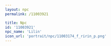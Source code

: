```yaml
---
layout: npc
permalink: /11003921

title: Npc
id: '11003921'
npc_name: 'Lilin'
icon_url: 'portrait/npc/11003174_f_ririn_p.png'
---
```

